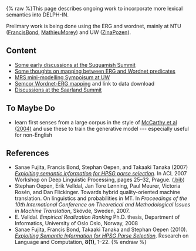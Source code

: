 {% raw %}This page describes ongoing work to incorporate more lexical semantics
into DELPH-IN.

Prelimary work is being done using the ERG and wordnet, mainly at NTU
([FrancisBond](https://blog.inductorsoftware.com/docsproto/summits/FrancisBond), [MathieuMorey](/MathieuMorey)) and UW
([ZinaPozen](https://blog.inductorsoftware.com/docsproto/summits/ZinaPozen)).

## Content

- [Some early discussions at the Suquamish
Summit](https://blog.inductorsoftware.com/docsproto/summits/SuquamishMRSWordNet)
- [Some thoughts on mapping between ERG and Wordnet
predicates](https://blog.inductorsoftware.com/docsproto/summits/LexsemMapping)
- [MRS mini-modelling Sympoisum at UW](https://blog.inductorsoftware.com/docsproto/summits/RmrsLm)
- [Semcor Wordnet-ERG mapping](https://blog.inductorsoftware.com/docsproto/garage/SemCor) and link to data download
- [Discussions at the Saarland Summit](https://blog.inductorsoftware.com/docsproto/summits/SaarlandMrsWordnet)

## To Maybe Do

- learn first senses from a large corpus in the style of [McCarthy et
al (2004)](http://aclweb.org/anthology-new/P/P04/P04-1036.pdf) and
use these to train the generative model --- especially useful for
non-English

## References

- Sanae Fujita, Francis Bond, Stephan Oepen, and Takaaki Tanaka (2007)
*[Exploiting semantic information for HPSG parse
selection](http://aclweb.org/anthology-new/W/W07/W07-1204.pdf)*. In
ACL 2007 Workshop on Deep Linguistic Processing, pages 25–32,
Prague. ([.bib](http://aclweb.org/anthology-new/W/W07/W07-1204.bib))
- Stephan Oepen, Erik Velldal, Jan Tore Lønning, Paul Meurer, Victoria
Rosén, and Dan Flickinger. Towards hybrid quality-oriented machine
translation. On linguistics and probabilities in MT. In *Proceedings
of the 10th International Conference on Theoretical and
Methodological Issues in Machine Translation*, Skövde, Sweden, 2007.
- E. Velldal. *Empirical Realization Ranking* Ph.D. thesis, Department
of Informatics, University of Oslo Oslo, Norway, 2008
- Sanae Fujita, Francis Bond, Takaaki Tanaka and Stephan Oepen (2010).
*[Exploiting Semantic Information for HPSG Parse
Selection](http://dx.doi.org/10.1007/s11168-010-9069-7)*. Research
on Language and Computation, **8(1)**, 1–22.
<update date omitted for speed>{% endraw %}